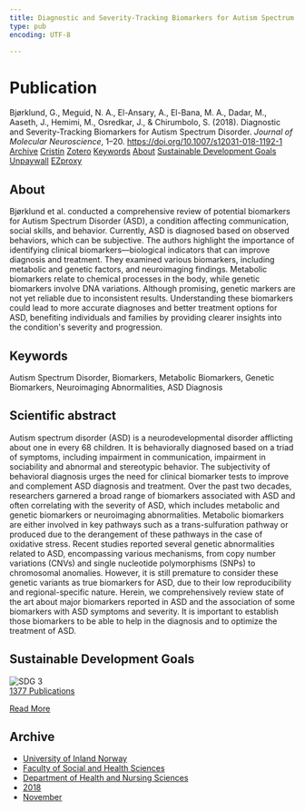 ```yaml
---
title: Diagnostic and Severity-Tracking Biomarkers for Autism Spectrum Disorder
type: pub
encoding: UTF-8

---
```

<h1>Publication</h1>
<article id="csl-bib-container-SUXCLJN7" class="csl-bib-container">
  <div class="csl-bib-body"> <div class="csl-entry">Bjørklund, G., Meguid, N. A., El-Ansary, A., El-Bana, M. A., Dadar, M., Aaseth, J., Hemimi, M., Osredkar, J., &#38; Chirumbolo, S. (2018). Diagnostic and Severity-Tracking Biomarkers for Autism Spectrum Disorder. <i>Journal of Molecular Neuroscience</i>, 1–20. <a href="https://doi.org/10.1007/s12031-018-1192-1">https://doi.org/10.1007/s12031-018-1192-1</a></div> </div>
  <div class="csl-bib-buttons">
    <a href="#taxonomy-article-SUXCLJN7" alt="archive" class="csl-bib-button">Archive</a>
    <a href="https://app.cristin.no/results/show.jsf?id=1628271" alt="Cristin" class="csl-bib-button">Cristin</a>
    <a href="http://zotero.org/groups/5881554/items/SUXCLJN7" alt="Zotero" class="csl-bib-button">Zotero</a>
    <a href="#keywords-article-SUXCLJN7" alt="keywords" class="csl-bib-button">Keywords</a>
    <a href="#about-article-SUXCLJN7" alt="about_pub" class="csl-bib-button">About</a>
    <a href="#sdg-article-SUXCLJN7" alt="sdg" class="csl-bib-button">Sustainable Development Goals</a>
    <a href="https://doi.org/10.1007/s12031-018-1192-1" alt="Unpaywall" class="csl-bib-button">Unpaywall</a>
    <a href="https://doi.org/10.1007/s12031-018-1192-1" alt="EZproxy" class="csl-bib-button">EZproxy</a>
  </div>
  <div id="csl-bib-meta-container-SUXCLJN7"></div>
</article>
<div id="csl-bib-meta-SUXCLJN7" class="csl-bib-meta">
  <article id="about-article-SUXCLJN7" class="about_pub-article">
    <h1>About</h1>
    Bjørklund et al. conducted a comprehensive review of potential biomarkers for Autism Spectrum Disorder (ASD), a condition affecting communication, social skills, and behavior. Currently, ASD is diagnosed based on observed behaviors, which can be subjective. The authors highlight the importance of identifying clinical biomarkers—biological indicators that can improve diagnosis and treatment. They examined various biomarkers, including metabolic and genetic factors, and neuroimaging findings. Metabolic biomarkers relate to chemical processes in the body, while genetic biomarkers involve DNA variations. Although promising, genetic markers are not yet reliable due to inconsistent results. Understanding these biomarkers could lead to more accurate diagnoses and better treatment options for ASD, benefiting individuals and families by providing clearer insights into the condition's severity and progression.
  </article>
  <article id="keywords-article-SUXCLJN7" class="keywords-article">
    <h1>Keywords</h1>
    Autism Spectrum Disorder, Biomarkers, Metabolic Biomarkers, Genetic Biomarkers, Neuroimaging Abnormalities, ASD Diagnosis
  </article>
  <article id="abstract-article-SUXCLJN7" class="abstract-article">
    <h1>Scientific abstract</h1>
    Autism spectrum disorder (ASD) is a neurodevelopmental disorder afflicting about one in every 68 children. It is behaviorally diagnosed based on a triad of symptoms, including impairment in communication, impairment in sociability and abnormal and stereotypic behavior. The subjectivity of behavioral diagnosis urges the need for clinical biomarker tests to improve and complement ASD diagnosis and treatment. Over the past two decades, researchers garnered a broad range of biomarkers associated with ASD and often correlating with the severity of ASD, which includes metabolic and genetic biomarkers or neuroimaging abnormalities. Metabolic biomarkers are either involved in key pathways such as a trans-sulfuration pathway or produced due to the derangement of these pathways in the case of oxidative stress. Recent studies reported several genetic abnormalities related to ASD, encompassing various mechanisms, from copy number variations (CNVs) and single nucleotide polymorphisms (SNPs) to chromosomal anomalies. However, it is still premature to consider these genetic variants as true biomarkers for ASD, due to their low reproducibility and regional-specific nature. Herein, we comprehensively review state of the art about major biomarkers reported in ASD and the association of some biomarkers with ASD symptoms and severity. It is important to establish those biomarkers to be able to help in the diagnosis and to optimize the treatment of ASD.
  </article>
  <article id="sdg-article-SUXCLJN7" class="sdg-article">
    <h1>Sustainable Development Goals</h1>
    <div class="sdg-container"><div id="sdg3" class="sdg">
        <img src="{{< params subfolder >}}images/sdg/sdg03_en.png" class="image" alt="SDG 3">
        <div class="sdg-overlay">
          <a href="{{< params subfolder >}}en/archive/?sdg=3#archive" class="sdg-publication-count"><span>1377</span> Publications</a>
          <p><a href="https://sdgs.un.org/goals/goal3" class="sdg-read-more">Read More</a></p>
        </div>
      </div></div>
  </article>
  <article id="taxonomy-article-SUXCLJN7" class="taxonomy-article">
    <h1>Archive</h1>
    <ul>
      <li><a href="{{< params subfolder >}}en/archive/?key=3DCRN523">University of Inland Norway</a></li>
      <li><a href="{{< params subfolder >}}en/archive/?key=IDKFS3MX">Faculty of Social and Health Sciences</a></li>
      <li><a href="{{< params subfolder >}}en/archive/?key=GTV4ECMZ">Department of Health and Nursing Sciences</a></li>
      <li><a href="{{< params subfolder >}}en/archive/?key=676HMQBA">2018</a></li>
      <li><a href="{{< params subfolder >}}en/archive/?key=QBYYL8BM">November</a></li>
    </ul>
  </article>
</div>
